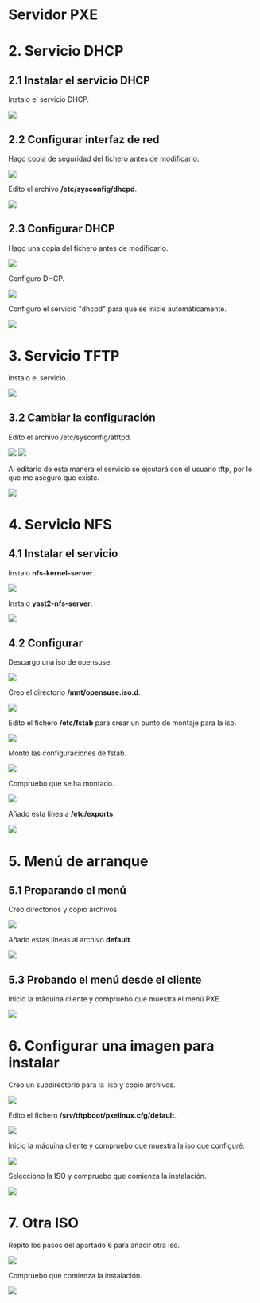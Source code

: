# Servidor PXE

# 2. Servicio DHCP

## 2.1 Instalar el servicio DHCP

Instalo el servicio DHCP.

![](img/2.1-1.png)

## 2.2 Configurar interfaz de red

Hago copia de seguridad del fichero antes de modificarlo.

![](img/2.2-1.png)

Edito el archivo **/etc/sysconfig/dhcpd**.

![](img/2.2-2.png)

## 2.3 Configurar DHCP

Hago una copia del fichero antes de modificarlo.

![](img/2.3-1.png)

Configuro DHCP.

![](img/2.3-2.png)

Configuro el servicio "dhcpd" para que se inicie automáticamente.

![](img/2.3-3.png)

# 3. Servicio TFTP

Instalo el servicio.

![](img/3.1-1.png)

## 3.2 Cambiar la configuración

Edito el archivo /etc/sysconfig/atftpd.

![](img/3.2-1.png)  ![](img/3.2-2.png)

Al editarlo de esta manera el servicio se ejcutará con el usuario tftp, por lo que me aseguro que existe.

![](img/3.2-3.png)

# 4. Servicio NFS

## 4.1 Instalar el servicio

Instalo **nfs-kernel-server**.

![](img/4.1-1.png)

Instalo **yast2-nfs-server**.

![](img/4.1-2.png)

## 4.2 Configurar

Descargo una iso de opensuse.

![](img/4.2-1.png)

Creo el directorio **/mnt/opensuse.iso.d**.

![](img/4.2-2.png)

Edito el fichero **/etc/fstab** para crear un punto de montaje para la iso.

![](img/4.2-3.png)

Monto las configuraciones de fstab.

![](img/4.2-4.png)

Compruebo que se ha montado.

![](img/4.2-5.png)

Añado esta línea a **/etc/exports**.

![](img/4.2-6.png)

# 5. Menú de arranque

## 5.1 Preparando el menú

Creo directorios y copio archivos.

![](img/5.1-1.png)

Añado estas líneas al archivo **default**.

![](img/5.1-2.png)

## 5.3 Probando el menú desde el cliente

Inicio la máquina cliente y compruebo que muestra el menú PXE.

![](img/5.3-1.png)

# 6. Configurar una imagen para instalar

Creo un subdirectorio para la .iso y copio archivos.

![](img/6-1.png)

Edito el fichero **/srv/tftpboot/pxelinux.cfg/default**.

![](img/6-2.png)

Inicio la máquina cliente y compruebo que muestra la iso que configuré.

![](img/6-3.png)

Selecciono la ISO y compruebo que comienza la instalación.

![](img/6-5.png)

# 7. Otra ISO

Repito los pasos del apartado 6 para añadir otra iso.

![](img/6-6.png)

Compruebo que comienza la instalación.

![](img/6-7.png)
